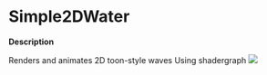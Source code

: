 # Simple2DWater
**Description**

Renders and animates 2D toon-style waves Using shadergraph
![](https://github.com/skistua/Simple2DWater/blob/master/Screen.png?raw=true)
